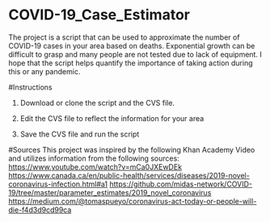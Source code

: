 # COVID-19_Case_Estimator
The project is a script that can be used to approximate the number of COVID-19 cases in your area based on deaths. Exponential growth can be difficult to grasp and many people are not tested due to lack of equipment. I hope that the script helps quantify the importance of taking action during this or any pandemic. 

#Instructions
1) Download or clone the script and the CVS file.

2) Edit the CVS file to reflect the information for your area 

3) Save the CVS file and run the script

#Sources 
This project was inspired by the following Khan Academy Video and utilizes information from the following sources:
https://www.youtube.com/watch?v=mCa0JXEwDEk
https://www.canada.ca/en/public-health/services/diseases/2019-novel-coronavirus-infection.html#a1
https://github.com/midas-network/COVID-19/tree/master/parameter_estimates/2019_novel_coronavirus
https://medium.com/@tomaspueyo/coronavirus-act-today-or-people-will-die-f4d3d9cd99ca


